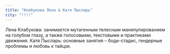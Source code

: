 ```yaml
---
title: "Клабукова Лена & Катя Пысларь"
city: "!!!!"
---
```


Лена Клабукова: занимается мутагенным телесным манипулированием на голубом глазу, а также голосовыми, текстовыми и практиками движения. 
Катя Пысларь: основные занятия – боди-стадис, гендерные проблемы и любовь к тайцзи.
